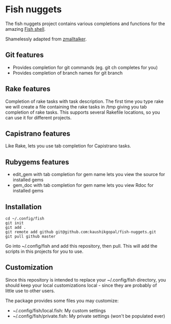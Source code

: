 # Fish nuggets #

The fish nuggets project contains various completions and functions for the amazing [Fish shell](http://www.fish-shell.org).

Shamelessly adapted from [zmalltalker](https://github.com/zmalltalker/fish-nuggets).

## Git features ##

* Provides completion for git commands (eg. git ch<tab> completes for you)
* Provides completion of branch names for git branch

## Rake features ##

Completion of rake tasks with task description. The first time you type rake <tab> we will create a file containing the rake tasks in /tmp giving you tab completion of rake tasks. This supports several Rakefile locations, so you can use it for different projects.

## Capistrano features ##

Like Rake, lets you use tab completion for Capistrano tasks.

## Rubygems features ##

* edit_gem with tab completion for gem name lets you view the source for installed gems
* gem_doc with tab completion for gem name lets you view Rdoc for installed gems

## Installation ##

    cd ~/.config/fish
    git init
    git add .
    git remote add github git@github.com:kaushikgopal/fish-nuggets.git
    git pull github master

Go into ~/.config/fish and add this repository, then pull. This will add the scripts in this projects for you to use.

## Customization ##

Since this repository is intended to replace your ~/.config/fish directory, you should keep your local customizations local - since they are probably of little use to other users.

The package provides some files you may customize:

* ~/.config/fish/local.fish: My custom settings
* ~/.config/fish/private.fish: My private settings (won't be populated ever)